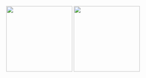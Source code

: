 <p align = "center">
  <img src = "https://github-readme-stats.vercel.app/api?username=redstewart&count_private=true&show_icons=true&theme=tokyonight&hide_border=true" height=175>
  <img src = "https://streak-stats.demolab.com?user=redstewart&theme=tokyonight&hide_border=true" height=175>
</p>
